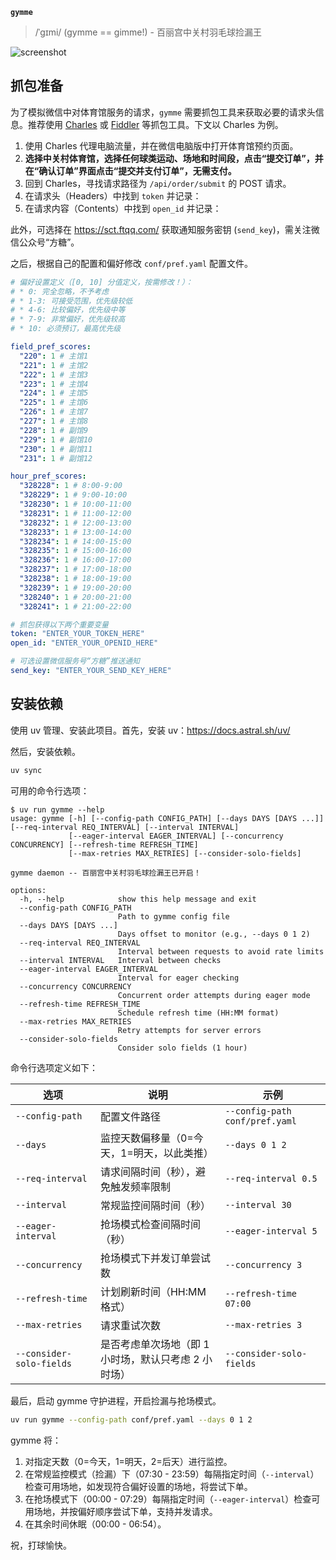 **`gymme`**

> /ˈɡɪmi/ (gymme == gimme!) - 百丽宫中关村羽毛球捡漏王

![screenshot](https://github.com/user-attachments/assets/d4b627e9-4c28-45cd-9fe2-eaa275ceab56)

## 抓包准备

为了模拟微信中对体育馆服务的请求，`gymme` 需要抓包工具来获取必要的请求头信息。推荐使用 [Charles](https://www.charlesproxy.com/) 或 [Fiddler](https://www.telerik.com/fiddler) 等抓包工具。下文以 Charles 为例。

1. 使用 Charles 代理电脑流量，并在微信电脑版中打开体育馆预约页面。
2. **选择中关村体育馆，选择任何球类运动、场地和时间段，点击“提交订单”，并在“确认订单”界面点击“提交并支付订单”，无需支付。**
3. 回到 Charles，寻找请求路径为 `/api/order/submit` 的 POST 请求。
4. 在请求头（Headers）中找到 `token` 并记录：
5. 在请求内容（Contents）中找到 `open_id` 并记录：

此外，可选择在 <https://sct.ftqq.com/> 获取通知服务密钥 (`send_key`)，需关注微信公众号“方糖”。

之后，根据自己的配置和偏好修改 `conf/pref.yaml` 配置文件。

```yaml
# 偏好设置定义（[0, 10] 分值定义，按需修改！）：
# * 0: 完全忽略，不予考虑
# * 1-3: 可接受范围，优先级较低
# * 4-6: 比较偏好，优先级中等
# * 7-9: 非常偏好，优先级较高
# * 10: 必须预订，最高优先级

field_pref_scores:
  "220": 1 # 主馆1
  "221": 1 # 主馆2
  "222": 1 # 主馆3
  "223": 1 # 主馆4
  "224": 1 # 主馆5
  "225": 1 # 主馆6
  "226": 1 # 主馆7
  "227": 1 # 主馆8
  "228": 1 # 副馆9
  "229": 1 # 副馆10
  "230": 1 # 副馆11
  "231": 1 # 副馆12

hour_pref_scores:
  "328228": 1 # 8:00-9:00
  "328229": 1 # 9:00-10:00
  "328230": 1 # 10:00-11:00
  "328231": 1 # 11:00-12:00
  "328232": 1 # 12:00-13:00
  "328233": 1 # 13:00-14:00
  "328234": 1 # 14:00-15:00
  "328235": 1 # 15:00-16:00
  "328236": 1 # 16:00-17:00
  "328237": 1 # 17:00-18:00
  "328238": 1 # 18:00-19:00
  "328239": 1 # 19:00-20:00
  "328240": 1 # 20:00-21:00
  "328241": 1 # 21:00-22:00

# 抓包获得以下两个重要变量
token: "ENTER_YOUR_TOKEN_HERE"
open_id: "ENTER_YOUR_OPENID_HERE"

# 可选设置微信服务号“方糖”推送通知
send_key: "ENTER_YOUR_SEND_KEY_HERE"
```

## 安装依赖

使用 uv 管理、安装此项目。首先，安装 uv：<https://docs.astral.sh/uv/>

然后，安装依赖。

```bash
uv sync
```

可用的命令行选项：

```console
$ uv run gymme --help
usage: gymme [-h] [--config-path CONFIG_PATH] [--days DAYS [DAYS ...]] [--req-interval REQ_INTERVAL] [--interval INTERVAL]
             [--eager-interval EAGER_INTERVAL] [--concurrency CONCURRENCY] [--refresh-time REFRESH_TIME]
             [--max-retries MAX_RETRIES] [--consider-solo-fields]

gymme daemon -- 百丽宫中关村羽毛球捡漏王已开启！

options:
  -h, --help            show this help message and exit
  --config-path CONFIG_PATH
                        Path to gymme config file
  --days DAYS [DAYS ...]
                        Days offset to monitor (e.g., --days 0 1 2)
  --req-interval REQ_INTERVAL
                        Interval between requests to avoid rate limits
  --interval INTERVAL   Interval between checks
  --eager-interval EAGER_INTERVAL
                        Interval for eager checking
  --concurrency CONCURRENCY
                        Concurrent order attempts during eager mode
  --refresh-time REFRESH_TIME
                        Schedule refresh time (HH:MM format)
  --max-retries MAX_RETRIES
                        Retry attempts for server errors
  --consider-solo-fields
                        Consider solo fields (1 hour)
```

命令行选项定义如下：

| 选项                     | 说明                                                 | 示例                           |
| ------------------------ | ---------------------------------------------------- | ------------------------------ |
| `--config-path`          | 配置文件路径                                         | `--config-path conf/pref.yaml` |
| `--days`                 | 监控天数偏移量（0=今天，1=明天，以此类推）           | `--days 0 1 2`                 |
| `--req-interval`         | 请求间隔时间（秒），避免触发频率限制                 | `--req-interval 0.5`           |
| `--interval`             | 常规监控间隔时间（秒）                               | `--interval 30`                |
| `--eager-interval`       | 抢场模式检查间隔时间（秒）                           | `--eager-interval 5`           |
| `--concurrency`          | 抢场模式下并发订单尝试数                             | `--concurrency 3`              |
| `--refresh-time`         | 计划刷新时间（HH:MM 格式）                           | `--refresh-time 07:00`         |
| `--max-retries`          | 请求重试次数                                         | `--max-retries 3`              |
| `--consider-solo-fields` | 是否考虑单次场地（即 1 小时场，默认只考虑 2 小时场） | `--consider-solo-fields`       |

最后，启动 gymme 守护进程，开启捡漏与抢场模式。

```bash
uv run gymme --config-path conf/pref.yaml --days 0 1 2
```

gymme 将：

1. 对指定天数（0=今天，1=明天，2=后天）进行监控。
2. 在常规监控模式（捡漏）下（07:30 - 23:59）每隔指定时间（`--interval`）检查可用场地，如发现符合偏好设置的场地，将尝试下单。
3. 在抢场模式下（00:00 - 07:29）每隔指定时间（`--eager-interval`）检查可用场地，并按偏好顺序尝试下单，支持并发请求。
4. 在其余时间休眠（00:00 - 06:54）。

祝，打球愉快。
